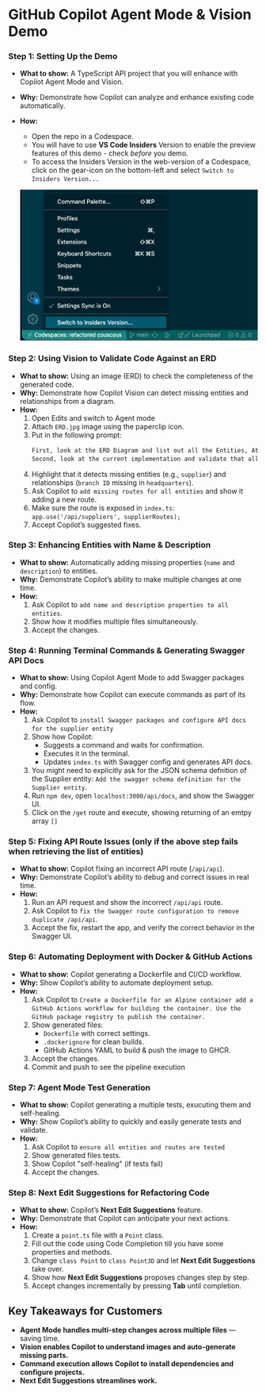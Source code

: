 # **GitHub Copilot Agent Mode & Vision Demo**

### **Step 1: Setting Up the Demo**
- **What to show:** A TypeScript API project that you will enhance with Copilot Agent Mode and Vision.
- **Why:** Demonstrate how Copilot can analyze and enhance existing code automatically.
- **How:**  
  - Open the repo in a Codespace.
  - You will have to use **VS Code Insiders** Version to enable the preview features of this demo - check _before_ you demo.
  - To access the Insiders Version in the web-version of a Codespace, click on the gear-icon on the bottom-left and select `Switch to Insiders Version...`

  ![Switch to Insiders](./vscode-switch-to-insiders.png)

### **Step 2: Using Vision to Validate Code Against an ERD**  
- **What to show:** Using an image (ERD) to check the completeness of the generated code.
- **Why:** Demonstrate how Copilot Vision can detect missing entities and relationships from a diagram.
- **How:**  
  1. Open Edits and switch to Agent mode
  1. Attach `ERD.jpg` image using the paperclip icon.
  1. Put in the following prompt:
     ```txt
     First, look at the ERD Diagram and list out all the Entities, Attributes and Relationships you find in there.
     Second, look at the current implementation and validate that all the Entities, their Attributes and Relationships are correctly implemented. 
     ```
  1. Highlight that it detects missing entities (e.g., `supplier`) and relationships (`branch ID` missing in `headquarters`).
  1. Ask Copilot to `add missing routes for all entities` and show it adding a new route.
  1. Make sure the route is exposed in `index.ts`: <br> ```app.use('/api/suppliers', supplierRoutes);```
  1. Accept Copilot’s suggested fixes.

### **Step 3: Enhancing Entities with Name & Description**  
- **What to show:** Automatically adding missing properties (`name` and `description`) to entities.
- **Why:** Demonstrate Copilot’s ability to make multiple changes at one time.
- **How:**  
  1. Ask Copilot to `add name and description properties to all entities`.
  1. Show how it modifies multiple files simultaneously.
  1. Accept the changes.

### **Step 4: Running Terminal Commands & Generating Swagger API Docs**  
- **What to show:** Using Copilot Agent Mode to add Swagger packages and config.
- **Why:** Demonstrate how Copilot can execute commands as part of its flow.
- **How:**  
  1. Ask Copilot to `install Swagger packages and configure API docs for the supplier entity`  
  1. Show how Copilot:  
     - Suggests a command and waits for confirmation.
     - Executes it in the terminal.
     - Updates `index.ts` with Swagger config and generates API docs.
  1. You might need to explicitly ask for the JSON schema defnition of the Supplier entity: `Add the swagger schema definition for the Supplier entity`. 
  1. Run `npm dev`, open `localhost:3000/api/docs`, and show the Swagger UI.
  1. Click on the `/get` route and execute, showing returning of an emtpy array `[]`

### **Step 5: Fixing API Route Issues (only if the above step fails when retrieving the list of entities)**
- **What to show:** Copilot fixing an incorrect API route (`/api/api`).
- **Why:** Demonstrate Copilot’s ability to debug and correct issues in real time.
- **How:**  
  1. Run an API request and show the incorrect `/api/api` route.
  1. Ask Copilot to `fix the Swagger route configuration to remove duplicate /api/api`.
  1. Accept the fix, restart the app, and verify the correct behavior in the Swagger UI.

### **Step 6: Automating Deployment with Docker & GitHub Actions**  
- **What to show:** Copilot generating a Dockerfile and CI/CD workflow.
- **Why:** Show Copilot’s ability to automate deployment setup.
- **How:**  
  1. Ask Copilot to `Create a Dockerfile for an Alpine container add a GitHub Actions workflow for building the container. Use the GitHub package registry to publish the container.`
  2. Show generated files:  
     - `Dockerfile` with correct settings.
     - `.dockerignore` for clean builds.
     - GitHub Actions YAML to build & push the image to GHCR.
  3. Accept the changes.
  4. Commit and push to see the pipeline execution 

### **Step 7: Agent Mode Test Generation**  
- **What to show:** Copilot generating a multiple tests, exucuting them and self-healing.
- **Why:** Show Copilot’s ability to quickly and easily generate tests and validate.
- **How:**  
  1. Ask Copilot to `ensure all entities and routes are tested`
  2. Show generated files tests.
  3. Show Copilot "self-healing" (if tests fail)
  3. Accept the changes.

### **Step 8: Next Edit Suggestions for Refactoring Code**  
- **What to show:** Copilot’s **Next Edit Suggestions** feature.
- **Why:** Demonstrate that Copilot can anticipate your next actions.
- **How:**  
  1. Create a `point.ts` file with a `Point` class.
  1. Fill out the code using Code Completion till you have some properties and methods.
  1. Change `class Point` to `class Point3D` and let **Next Edit Suggestions** take over.
  1. Show how **Next Edit Suggestions** proposes changes step by step.
  1. Accept changes incrementally by pressing **Tab** until completion.

## **Key Takeaways for Customers**  
- **Agent Mode handles multi-step changes across multiple files** — saving time.
- **Vision enables Copilot to understand images and auto-generate missing parts.**  
- **Command execution allows Copilot to install dependencies and configure projects.**  
- **Next Edit Suggestions streamlines work.**

